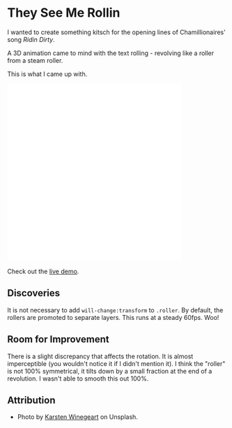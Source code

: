 # They See Me Rollin

I wanted to create something kitsch for the opening lines of Chamillionaires' song *Ridin Dirty*. 

A 3D animation came to mind with the text rolling - revolving like a roller from a steam roller.

This is what I came up with.

![screenshot](img/screenshot.gif)

Check out the [live demo](https://codepen.io/robjoeol/pen/ZEpEKOb).

## Discoveries

It is not necessary to add `will-change:transform` to `.roller`. By default, the rollers are promoted to separate layers. This runs at a steady 60fps. Woo!

## Room for Improvement

There is a slight discrepancy that affects the rotation. It is almost imperceptible (you wouldn't notice it if I didn't mention it). I think the "roller" is not 100% symmetrical, it tilts down by a small fraction at the end of a revolution. I wasn't able to smooth this out 100%.

## Attribution

- Photo by [Karsten Winegeart](https://unsplash.com/@karsten116?utm_source=unsplash&amp;utm_medium=referral&amp;utm_content=creditCopyText) on Unsplash.
